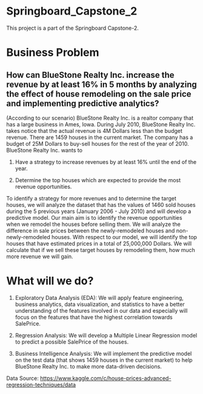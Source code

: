 # Springboard_Capstone_2
This project is a part of the Springboard Capstone-2.

# Business Problem
## How can BlueStone Realty Inc. increase the revenue by at least 16% in 5 months by analyzing the effect of house remodeling on the sale price and implementing predictive analytics?

(According to our scenario) BlueStone Realty Inc. is a realtor company that has a large business in Ames, Iowa. During July 2010, BlueStone Realty Inc. takes notice that the actual revenue is 4M Dollars less than the budget revenue.
There are 1459 houses in the current market. The company has a budget of 25M Dollars to buy-sell houses for the rest of the year of 2010. BlueStone Realty Inc. wants to

1) Have a strategy to increase revenues by at least 16% until the end of the year.

2) Determine the top houses which are expected to provide the most revenue opportunities.

To identify a strategy for more revenues and to determine the target houses, we will analyze the dataset that has the values of 1460 sold houses during the 5 previous years (January 2006 - July 2010) and will develop a predictive model.
Our main aim is to identify the revenue opportunities when we remodel the houses before selling them. We will analyze the difference in sale prices between the newly-remodeled houses and non-newly-remodeled houses. With respect to our model, we will identify the top houses that have estimated prices in a total of 25,000,000 Dollars. We will calculate that if we sell these target houses by remodeling them, how much more revenue we will gain.

# What will we do?
1) Exploratory Data Analysis (EDA): We will apply feature engineering, business analytics, data visualization, and statistics to have a better understanding of the features involved in our data and especially will focus on the features that have the highest correlation towards SalePrice.

2) Regression Analysis: We will develop a Multiple Linear Regression model to predict a possible SalePrice of the houses.

3) Business Intelligence Analysis: We will implement the predictive model on the test data (that shows 1459 houses in the current market) to help BlueStone Realty Inc. to make more data-driven decisions.

Data Source: https://www.kaggle.com/c/house-prices-advanced-regression-techniques/data

